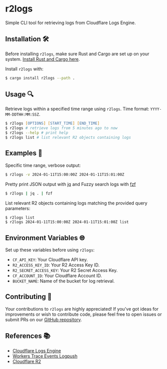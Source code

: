 # r2logs
Simple CLI tool for retrieving logs from Cloudflare Logs Engine.

## Installation 🛠️
Before installing `r2logs`, make sure Rust and Cargo are set up on your system. [Install Rust and Cargo here](https://www.rust-lang.org/tools/install).

Install `r2logs` with:
```zsh
$ cargo install r2logs --path .
```

## Usage 🔍
Retrieve logs within a specified time range using `r2logs`. Time format: `YYYY-MM-DDTHH:MM:SSZ`.

```zsh
$ r2logs [OPTIONS] [START_TIME] [END_TIME]
$ r2logs # retrieve logs from 5 minutes ago to now
$ r2logs --help # print help
$ r2logs list # list relevant R2 objects containing logs
```
## Examples 📝

Specific time range, verbose output:
  ```zsh
  $ r2logs -v 2024-01-11T15:00:00Z 2024-01-11T15:01:00Z
  ```
Pretty print JSON output with [jq](https://github.com/jqlang/jq) and
Fuzzy search logs with [fzf](https://github.com/junegunn/fzf)
  ```zsh
  $ r2logs | jq . | fzf
  ```

List relevant R2 objects containing logs matching the provided query parameters:
  ```zsh
  $ r2logs list
  $ r2logs 2024-01-11T15:00:00Z 2024-01-11T15:01:00Z list
  ```

## Environment Variables 🌐
Set up these variables before using `r2logs`:

- `CF_API_KEY`: Your Cloudflare API key.
- `R2_ACCESS_KEY_ID`: Your R2 Access Key ID.
- `R2_SECRET_ACCESS_KEY`: Your R2 Secret Access Key.
- `CF_ACCOUNT_ID`: Your Cloudflare Account ID.
- `BUCKET_NAME`: Name of the bucket for log retrieval.

## Contributing 👐
Your contributions to `r2logs` are highly appreciated! If you've got ideas for improvements or wish to contribute code, please feel free to open issues or submit PRs on our [GitHub repository](https://github.com/nuts3745/r2logs).

## References 📚
- [Cloudflare Logs Engine](https://developers.cloudflare.com/logs/r2-log-retrieval/)
- [Workers Trace Events Logpush](https://developers.cloudflare.com/workers/observability/logpush/)
- [Cloudflare R2](https://developers.cloudflare.com/r2/)